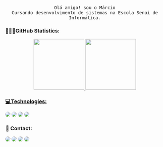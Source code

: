 
<!--
**mwmjunior/mwmjunior** is a ✨ _special_ ✨ repository because its `README.md` (this file) appears on your GitHub profile.

Here are some ideas to get you started:

- 🔭 I’m currently working on ...
- 🌱 I’m currently learning ...
- 👯 I’m looking to collaborate on ...
- 🤔 I’m looking for help with ...
- 💬 Ask me about ...
- 📫 How to reach me: ...
- 😄 Pronouns: ...
- ⚡ Fun fact: ...
-->

<p align="center">
  <samp>
      Olá amigo! sou o Márcio
    <br>Cursando desenvolvimento de sistemas na Escola Senai de Informática.<br>
  </samp>
  <h3 align="left">🧑🏻‍💻GitHub Statistics:</h3>
    
<div align="center">
  <a href="https://github.com/mwmjunior">
  <img height="160em" src="https://github-readme-stats.vercel.app/api?username=mwmjunior&show_icons=true&theme=radical&include_all_commits=true&count_private=true"/>
  <img height="160em" src="https://github-readme-stats.vercel.app/api/top-langs/?username=mwmjunior&layout=compact&langs_count=7&theme=radical"/>
</div>

<h3 align="left">💻 Technologies:</h3>
<div>
<img src="https://img.shields.io/badge/Figma-0d1117?style=for-the-badge&logo=figma&logoColor=white" style="border-radius: 30px" target="_blank"></a>
<img src="https://img.shields.io/badge/C%23-239120?style=for-the-badge&logo=csharp&logoColor=white" style="border-radius: 30px" target="_blank"></a>
<img src="https://img.shields.io/badge/JavaScript-323330?style=for-the-badge&logo=javascript&logoColor=F7DF1E" style="border-radius: 30px" target="_blank"></a>
<img src="https://img.shields.io/badge/React_Native-20232A?style=for-the-badge&logo=react&logoColor=61DAFB" style="border-radius: 30px" target="_blank"></a>
</div>
<h3 align="left"> 📱 Contact:</h3>

<a href="" target="_blank"><img src="https://img.shields.io/badge/-LinkedIn-%230077B5?style=for-the-badge&logo=linkedin&logoColor=white" style="border-radius: 30px" target="_blank"></a> 
<a href="" target="_blank"><img src="https://img.shields.io/badge/-Instagram-%23E4405F?style=for-the-badge&logo=instagram&logoColor=white" style="border-radius: 30px"></a>
<a href="" target="_blank"><img src="https://img.shields.io/badge/WhatsApp-25D366?style=for-the-badge&logo=whatsapp&logoColor=white" style="border-radius: 30px"></a>
<a href = ""> <img src="https://img.shields.io/badge/Gmail-D14836?style=for-the-badge&logo=gmail&logoColor=white"  style="border-radius: 30px" target="_blank"></a>


